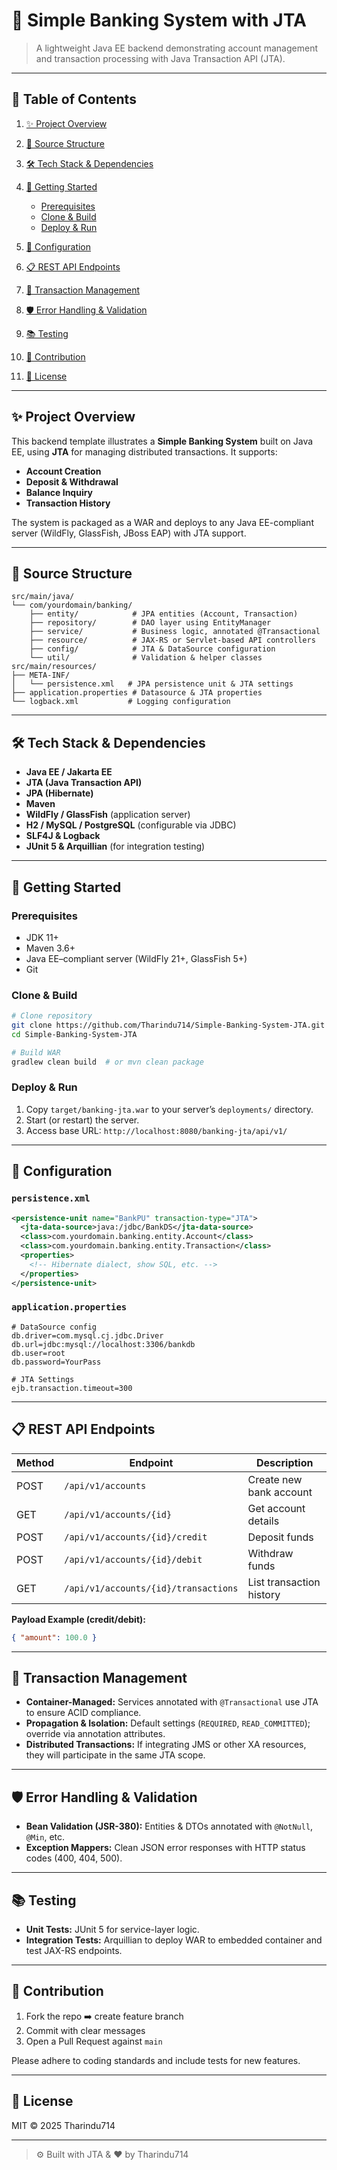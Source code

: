 # 🏦 Simple Banking System with JTA

> A lightweight Java EE backend demonstrating account management and transaction processing with Java Transaction API (JTA).

---

## 📑 Table of Contents

1. [✨ Project Overview](#-project-overview)
2. [📂 Source Structure](#-source-structure)
3. [🛠️ Tech Stack & Dependencies](#️-tech-stack--dependencies)
4. [🚀 Getting Started](#-getting-started)

   * [Prerequisites](#-prerequisites)
   * [Clone & Build](#-clone--build)
   * [Deploy & Run](#-deploy--run)
5. [🔧 Configuration](#-configuration)
6. [📋 REST API Endpoints](#-rest-api-endpoints)
7. [🔄 Transaction Management](#-transaction-management)
8. [🛡️ Error Handling & Validation](#️-error-handling--validation)
9. [📚 Testing](#-testing)
10. [🤝 Contribution](#-contribution)
11. [📜 License](#-license)

---

## ✨ Project Overview

This backend template illustrates a **Simple Banking System** built on Java EE, using **JTA** for managing distributed transactions. It supports:

* **Account Creation**
* **Deposit & Withdrawal**
* **Balance Inquiry**
* **Transaction History**

The system is packaged as a WAR and deploys to any Java EE-compliant server (WildFly, GlassFish, JBoss EAP) with JTA support.

---

## 📂 Source Structure

```
src/main/java/
└── com/yourdomain/banking/
    ├── entity/            # JPA entities (Account, Transaction)
    ├── repository/        # DAO layer using EntityManager
    ├── service/           # Business logic, annotated @Transactional
    ├── resource/          # JAX-RS or Servlet-based API controllers
    ├── config/            # JTA & DataSource configuration
    └── util/              # Validation & helper classes
src/main/resources/
├── META-INF/
│   └── persistence.xml   # JPA persistence unit & JTA settings
├── application.properties # Datasource & JTA properties
└── logback.xml           # Logging configuration
```

---

## 🛠️ Tech Stack & Dependencies

* **Java EE / Jakarta EE**
* **JTA (Java Transaction API)**
* **JPA (Hibernate)**
* **Maven**
* **WildFly / GlassFish** (application server)
* **H2 / MySQL / PostgreSQL** (configurable via JDBC)
* **SLF4J & Logback**
* **JUnit 5 & Arquillian** (for integration testing)

---

## 🚀 Getting Started

### Prerequisites

* JDK 11+
* Maven 3.6+
* Java EE–compliant server (WildFly 21+, GlassFish 5+)
* Git

### Clone & Build

```bash
# Clone repository
git clone https://github.com/Tharindu714/Simple-Banking-System-JTA.git
cd Simple-Banking-System-JTA

# Build WAR
gradlew clean build  # or mvn clean package
```

### Deploy & Run

1. Copy `target/banking-jta.war` to your server’s `deployments/` directory.
2. Start (or restart) the server.
3. Access base URL: `http://localhost:8080/banking-jta/api/v1/`

---

## 🔧 Configuration

### `persistence.xml`

```xml
<persistence-unit name="BankPU" transaction-type="JTA">
  <jta-data-source>java:/jdbc/BankDS</jta-data-source>
  <class>com.yourdomain.banking.entity.Account</class>
  <class>com.yourdomain.banking.entity.Transaction</class>
  <properties>
    <!-- Hibernate dialect, show SQL, etc. -->
  </properties>
</persistence-unit>
```

### `application.properties`

```properties
# DataSource config
db.driver=com.mysql.cj.jdbc.Driver
db.url=jdbc:mysql://localhost:3306/bankdb
db.user=root
db.password=YourPass

# JTA Settings
ejb.transaction.timeout=300
```

---

## 📋 REST API Endpoints

| Method | Endpoint                             | Description              |
| ------ | ------------------------------------ | ------------------------ |
| POST   | `/api/v1/accounts`                   | Create new bank account  |
| GET    | `/api/v1/accounts/{id}`              | Get account details      |
| POST   | `/api/v1/accounts/{id}/credit`       | Deposit funds            |
| POST   | `/api/v1/accounts/{id}/debit`        | Withdraw funds           |
| GET    | `/api/v1/accounts/{id}/transactions` | List transaction history |

**Payload Example (credit/debit):**

```json
{ "amount": 100.0 }
```

---

## 🔄 Transaction Management

* **Container-Managed:** Services annotated with `@Transactional` use JTA to ensure ACID compliance.
* **Propagation & Isolation:** Default settings (`REQUIRED`, `READ_COMMITTED`); override via annotation attributes.
* **Distributed Transactions:** If integrating JMS or other XA resources, they will participate in the same JTA scope.

---

## 🛡️ Error Handling & Validation

* **Bean Validation (JSR-380):** Entities & DTOs annotated with `@NotNull`, `@Min`, etc.
* **Exception Mappers:** Clean JSON error responses with HTTP status codes (400, 404, 500).

---

## 📚 Testing

* **Unit Tests:** JUnit 5 for service-layer logic.
* **Integration Tests:** Arquillian to deploy WAR to embedded container and test JAX-RS endpoints.

---

## 🤝 Contribution

1. Fork the repo ➡️ create feature branch
2. Commit with clear messages
3. Open a Pull Request against `main`

Please adhere to coding standards and include tests for new features.

---

## 📜 License

MIT © 2025 Tharindu714

---

> ⚙️ Built with JTA & ❤️ by Tharindu714
